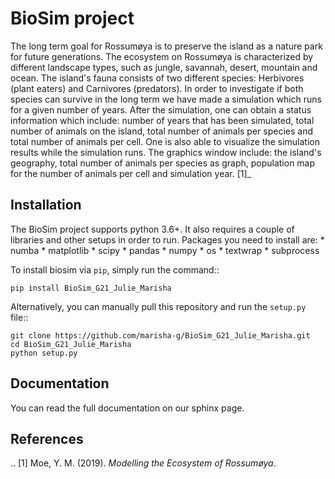 
BioSim project
===============

The long term goal for Rossumøya is to preserve the island as a nature park
for future generations. The ecosystem on Rossumøya is characterized by
different landscape types, such as jungle, savannah, desert, mountain and
ocean. The island's fauna consists of two different species: Herbivores
(plant eaters) and Carnivores (predators). In order to investigate if both
species can survive in the long term we have made a simulation which runs for
a given number of years. After the simulation, one can obtain a status
information which include: number of years that has been simulated,
total number of animals on the island, total number of animals per species
and total number of animals per cell. One is also able to visualize the
simulation results while the simulation runs. The graphics window include:
the island's geography, total number of animals per species as graph,
population map for the number of animals per cell and simulation year. [1]_

Installation
-------------
The BioSim project supports python 3.6+. It also requires a couple of libraries 
and other setups in order to run. Packages you need to install are:
    *   numba
    *   matplotlib
    *   scipy
    *   pandas
    *   numpy
    *   os
    *   textwrap
    *   subprocess
   
 To install biosim via ``pip``, simply run the command::

    pip install BioSim_G21_Julie_Marisha

Alternatively, you can manually pull this repository and run the
``setup.py`` file::

    git clone https://github.com/marisha-g/BioSim_G21_Julie_Marisha.git
    cd BioSim_G21_Julie_Marisha
    python setup.py

Documentation
--------------
You can read the full documentation on our sphinx page. 


References
----------
.. [1] Moe, Y. M. (2019). *Modelling the Ecosystem of Rossumøya*.
